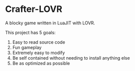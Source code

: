 # Crafter-LOVR

 A blocky game written in LuaJIT with LOVR.

This project has 5 goals:

1. Easy to read source code
2. Fun gameplay
3. Extremely easy to modify
4. Be self contained without needing to install anything else
5. Be as optimized as possible